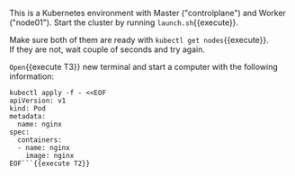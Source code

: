 This is a Kubernetes environment with Master ("controlplane") and Worker ("node01").
Start the cluster by running `launch.sh`{{execute}}.  

Make sure both of them are ready with `kubectl get nodes`{{execute}}.  
If they are not, wait couple of seconds and try again.   


`Open`{{execute T3}} new terminal and start a computer with the following information: 
```
kubectl apply -f - <<EOF
apiVersion: v1
kind: Pod
metadata:
  name: nginx
spec:
  containers:
  - name: nginx
    image: nginx
EOF```{{execute T2}}  
